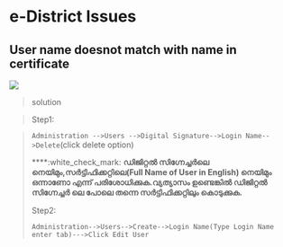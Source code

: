 # e-District Issues

## User name doesnot match with name in certificate

![](../.gitbook/assets/img3d.jpg)

> solution

> Step1:

> `Administration -->Users -->Digital Signature-->Login Name-->Delete`(click delete option)
>
> ****:white\_check\_mark: **ഡിജിറ്റൽ സിഗ്നേച്ചർലെ നെയിമും,സർട്ടിഫിക്കറ്റിലെ(Full Name of User in English) നെയിമും ഒന്നാണോ എന്ന് പരിശോധിക്കുക.വ്യത്യാസം ഉണ്ടെങ്കിൽ ഡിജിറ്റൽ സിഗ്നേച്ചർ ലെ പോലെ തന്നെ സർട്ടിഫിക്കറ്റിലും കൊടുക്കുക.**
>
> Step2:
>
> `Administration-->Users-->Create-->Login Name(Type Login Name enter tab)--->Click Edit User`

